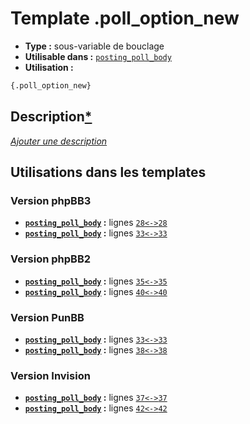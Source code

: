 # Template .poll_option_new
* __Type :__ sous-variable de bouclage
* __Utilisable dans :__ [`posting_poll_body`](../tpl/posting_poll_body.md#readme)
* __Utilisation :__

```html
{.poll_option_new}
```

## Description[*](https://fa-tvars.appspot.com/var/.poll_option_new)
[*Ajouter une description*](https://fa-tvars.appspot.com/var/.poll_option_new)

## Utilisations dans les templates

### Version phpBB3
* __[`posting_poll_body`](../tpl/posting_poll_body.md#readme) :__ lignes [`28`](../src/prosilver/posting_poll_body.tpl#L28)[`<->`](../src/prosilver/posting_poll_body.tpl#L28-L28)[`28`](../src/prosilver/posting_poll_body.tpl#L28)
* __[`posting_poll_body`](../tpl/posting_poll_body.md#readme) :__ lignes [`33`](../src/prosilver/posting_poll_body.tpl#L33)[`<->`](../src/prosilver/posting_poll_body.tpl#L33-L33)[`33`](../src/prosilver/posting_poll_body.tpl#L33)

### Version phpBB2
* __[`posting_poll_body`](../tpl/posting_poll_body.md#readme) :__ lignes [`35`](../src/subsilver/posting_poll_body.tpl#L35)[`<->`](../src/subsilver/posting_poll_body.tpl#L35-L35)[`35`](../src/subsilver/posting_poll_body.tpl#L35)
* __[`posting_poll_body`](../tpl/posting_poll_body.md#readme) :__ lignes [`40`](../src/subsilver/posting_poll_body.tpl#L40)[`<->`](../src/subsilver/posting_poll_body.tpl#L40-L40)[`40`](../src/subsilver/posting_poll_body.tpl#L40)

### Version PunBB
* __[`posting_poll_body`](../tpl/posting_poll_body.md#readme) :__ lignes [`33`](../src/punbb/posting_poll_body.tpl#L33)[`<->`](../src/punbb/posting_poll_body.tpl#L33-L33)[`33`](../src/punbb/posting_poll_body.tpl#L33)
* __[`posting_poll_body`](../tpl/posting_poll_body.md#readme) :__ lignes [`38`](../src/punbb/posting_poll_body.tpl#L38)[`<->`](../src/punbb/posting_poll_body.tpl#L38-L38)[`38`](../src/punbb/posting_poll_body.tpl#L38)

### Version Invision
* __[`posting_poll_body`](../tpl/posting_poll_body.md#readme) :__ lignes [`37`](../src/invision/posting_poll_body.tpl#L37)[`<->`](../src/invision/posting_poll_body.tpl#L37-L37)[`37`](../src/invision/posting_poll_body.tpl#L37)
* __[`posting_poll_body`](../tpl/posting_poll_body.md#readme) :__ lignes [`42`](../src/invision/posting_poll_body.tpl#L42)[`<->`](../src/invision/posting_poll_body.tpl#L42-L42)[`42`](../src/invision/posting_poll_body.tpl#L42)

